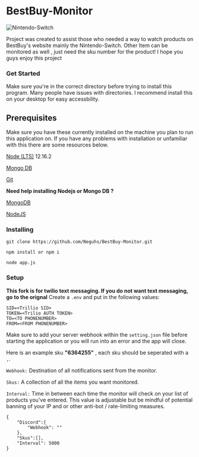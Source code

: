 # BestBuy-Monitor


![Nintendo-Switch](https://pisces.bbystatic.com/image2/BestBuy_US/images/products/6364/6364255_sa.jpg;maxHeight=640;maxWidth=550)

 Project was created to assist those who needed a way to watch products on BestBuy's website mainly the Nintendo-Switch. Other Item can be monitored as well , just need the sku number for the product! I hope you guys enjoy this project 
 

### Get Started 

Make sure you're in the correct directory before trying to install this program. Many people have issues with directories. I recommend install this on your desktop for easy accessbility.

## Prerequisites

Make sure you have these currently installed on the machine you plan to run this application on. If you have any problems with installation or unfamiliar with this there are some resources below.

[Node (LTS)](https://nodejs.org/en/) 12.16.2

[Mongo DB](https://www.mongodb.com/)

[Git](https://git-scm.com/)

**Need help installing Nodejs or Mongo DB ?** 

[MongoDB](https://www.youtube.com/watch?v=FwMwO8pXfq0) 

[NodeJS](https://www.youtube.com/watch?v=gHuIKptS0Qg)


### Installing
```
git clone https://github.com/Neguhs/BestBuy-Monitor.git

npm install or npm i

node app.js
```

### Setup 

**This fork is for twilio text messaging. If you do not want text messaging, go to the orignal**
Create a `.env` and put in the following values:
```
SID=<Trillio SID>
TOKEN=<Trilio AUTH TOKEN>
TO=<TO PHONENUMBER>
FROM=<FROM PHONENUMBER>
```

Make sure to add your server webhook within the `setting.json` file before starting the application or you will run into an error and the app will close.

Here is an example sku **"6364255"** , each sku should be seperated with a `,`.

`Webhook:` Destination of all notifications sent from the monitor.

`Skus:` A collection of all the items you want monitored.

`Interval:` Time in between each time the monitor will check on your list of products you've entered. This value is adjustable but be mindful of potential banning of your IP and or other anti-bot / rate-limiting measures.


```
{
    "Discord":{
        "Webhook": ""
    },
    "Skus":[],
    "Interval": 5000
}
```
